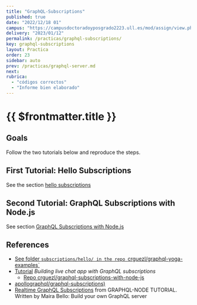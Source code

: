 ```yaml
---
title: "GraphQL-Subscriptions"
published: true
date: "2022/12/18 01"
campus: "https://campusdoctoradoyposgrado2223.ull.es/mod/assign/view.php?id=35670"
delivery: "2023/01/12"
permalink: /practicas/graphql-subscriptions/
key: graphql-subscriptions
layout: Practica
order: 23 
sidebar: auto
prev: /practicas/graphql-server.md
next: 
rubrica:
  - "códigos correctos"
  - "Informe bien elaborado"
---
```


# {{ $frontmatter.title }}

## Goals

Follow the two tutorials below and reproduce the steps.

## First Tutorial: Hello Subscriptions

See the section [hello subscriptions](/temas/web/graphql/hello-subscriptions) 


## Second  Tutorial: GraphQL Subscriptions with Node.js

See section [GraphQL Subscriptions with Node.js](/temas/web/graphql/graphql-subscriptions-with-nodejs)


## References

* [See folder `subscriptions/hello/ in the repo `crguezl/graphql-yoga-examples`](https://github.com/crguezl/graphql-yoga-examples/blob/main/subscriptions/hello/index.js)
* [Tutorial](https://pusher.com/tutorials/chat-graphql-subscriptions/) *Building live chat app with GraphQL subscriptions*
  * [Repo crguezl/graphql-subscriptions-with-node-js](https://github.com/crguezl/graphql-subscriptions-with-node-js)
* [apollographql/graphql-subscriptions)](https://github.com/apollographql/graphql-subscriptions)
* [Realtime GraphQL Subscriptions](https://www.howtographql.com/graphql-js/7-subscriptions/) from GRAPHQL-NODE TUTORIAL. Written by Maira Bello: Build your own GraphQL server

<youtube  id="bn8qsi8jVew"></youtube>